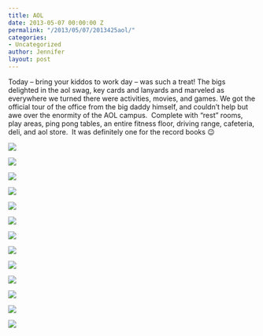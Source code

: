 ```yaml
---
title: AOL
date: 2013-05-07 00:00:00 Z
permalink: "/2013/05/07/2013425aol/"
categories:
- Uncategorized
author: Jennifer
layout: post
---
```


Today &#8211; bring your kiddos to work day &#8211; was such a treat! The bigs delighted in the aol swag, key cards and lanyards and marveled as everywhere we turned there were activities, movies, and games. We got the official tour of the office from the big daddy himself, and couldn&#8217;t help but awe over the enormity of the AOL campus. &nbsp;Complete with &#8220;rest&#8221; rooms, play areas, ping pong tables, an entire fitness floor, driving range, cafeteria, deli, and aol store. &nbsp;It was definitely one for the record books 😉&nbsp;

<div class="image-gallery-wrapper">
  <p>
    <img src="/assets/images/AOL/2013-04-25+15.18.21.jpg" />
  </p>

  <p>
    <img src="/assets/images/AOL/2013-04-25+14.01.00.jpg" />
  </p>

  <p>
    <img src="/assets/images/AOL/2013-04-25+14.17.39.jpg" />
  </p>

  <p>
    <img src="/assets/images/AOL/2013-04-25+14.15.32.jpg" />
  </p>

  <p>
    <img src="/assets/images/AOL/2013-04-25+14.13.44.jpg" />
  </p>

  <p>
    <img src="/assets/images/AOL/2013-04-25+13.47.42.jpg" />
  </p>

  <p>
    <img src="/assets/images/AOL/2013-04-25+13.43.57.jpg" />
  </p>

  <p>
    <img src="/assets/images/AOL/2013-04-25+13.38.24.jpg" />
  </p>

  <p>
    <img src="/assets/images/AOL/2013-04-25+14.00.54.jpg" />
  </p>

  <p>
    <img src="/assets/images/AOL/2013-04-25+13.20.13.jpg" />
  </p>

  <p>
    <img src="/assets/images/AOL/2013-04-25+09.47.26.jpg" />
  </p>

  <p>
    <img src="/assets/images/AOL/2013-04-25+17.22.16.jpg" />
  </p>

  <p>
    <img src="/assets/images/AOL/2013-04-25+17.21.06.jpg" />
  </p>
</div>
